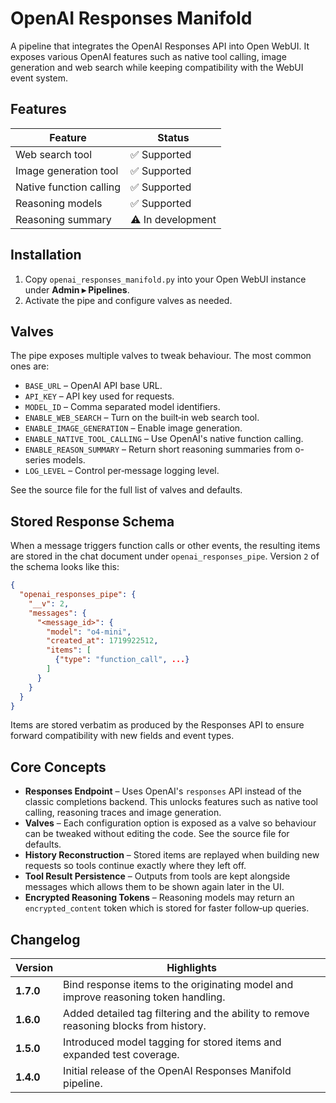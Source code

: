 # OpenAI Responses Manifold

A pipeline that integrates the OpenAI Responses API into Open WebUI. It exposes various OpenAI features such as native tool calling, image generation and web search while keeping compatibility with the WebUI event system.

## Features

| Feature | Status |
| ------- | ------ |
| Web search tool | ✅ Supported |
| Image generation tool | ✅ Supported |
| Native function calling | ✅ Supported |
| Reasoning models | ✅ Supported |
| Reasoning summary | ⚠️ In development |

## Installation

1. Copy `openai_responses_manifold.py` into your Open WebUI instance under **Admin ▸ Pipelines**.
2. Activate the pipe and configure valves as needed.

## Valves

The pipe exposes multiple valves to tweak behaviour. The most common ones are:

- `BASE_URL` – OpenAI API base URL.
- `API_KEY` – API key used for requests.
- `MODEL_ID` – Comma separated model identifiers.
- `ENABLE_WEB_SEARCH` – Turn on the built‑in web search tool.
- `ENABLE_IMAGE_GENERATION` – Enable image generation.
- `ENABLE_NATIVE_TOOL_CALLING` – Use OpenAI's native function calling.
- `ENABLE_REASON_SUMMARY` – Return short reasoning summaries from o-series models.
- `LOG_LEVEL` – Control per‑message logging level.

See the source file for the full list of valves and defaults.

## Stored Response Schema

When a message triggers function calls or other events, the resulting items are
stored in the chat document under `openai_responses_pipe`. Version `2` of the
schema looks like this:

```json
{
  "openai_responses_pipe": {
    "__v": 2,
    "messages": {
      "<message_id>": {
        "model": "o4-mini",
        "created_at": 1719922512,
        "items": [
          {"type": "function_call", ...}
        ]
      }
    }
  }
}
```

Items are stored verbatim as produced by the Responses API to ensure forward
compatibility with new fields and event types.

## Core Concepts

- **Responses Endpoint** – Uses OpenAI's `responses` API instead of the classic
  completions backend. This unlocks features such as native tool calling,
  reasoning traces and image generation.
- **Valves** – Each configuration option is exposed as a valve so behaviour can
  be tweaked without editing the code. See the source file for defaults.
- **History Reconstruction** – Stored items are replayed when building new
  requests so tools continue exactly where they left off.
- **Tool Result Persistence** – Outputs from tools are kept alongside messages
  which allows them to be shown again later in the UI.
- **Encrypted Reasoning Tokens** – Reasoning models may return an
  `encrypted_content` token which is stored for faster follow‑up queries.

## Changelog

| Version | Highlights |
| ------- | ---------- |
| **1.7.0** | Bind response items to the originating model and improve reasoning token handling. |
| **1.6.0** | Added detailed tag filtering and the ability to remove reasoning blocks from history. |
| **1.5.0** | Introduced model tagging for stored items and expanded test coverage. |
| **1.4.0** | Initial release of the OpenAI Responses Manifold pipeline. |
